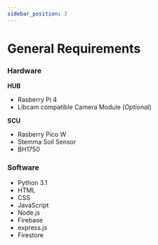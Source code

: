 ```yaml
---
sidebar_position: 3
---
```


# General Requirements

### Hardware
**HUB**
- Rasberry Pi 4
- Libcam compatible Camera Module (*Optional*)

**SCU**
- Rasberry Pico W
- Stemma Soil Sensor
- BH1750


### Software
- Python 3.1 
- HTML
- CSS
- JavaScript
- Node.js
- Firebase
- express.js
- Firestore


